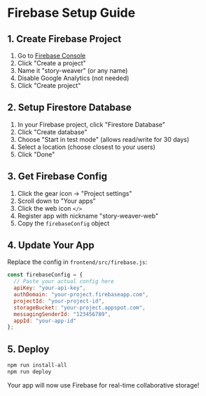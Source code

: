 # Firebase Setup Guide

## 1. Create Firebase Project

1. Go to [Firebase Console](https://console.firebase.google.com/)
2. Click "Create a project"
3. Name it "story-weaver" (or any name)
4. Disable Google Analytics (not needed)
5. Click "Create project"

## 2. Setup Firestore Database

1. In your Firebase project, click "Firestore Database"
2. Click "Create database"
3. Choose "Start in test mode" (allows read/write for 30 days)
4. Select a location (choose closest to your users)
5. Click "Done"

## 3. Get Firebase Config

1. Click the gear icon → "Project settings"
2. Scroll down to "Your apps"
3. Click the web icon `</>`
4. Register app with nickname "story-weaver-web"
5. Copy the `firebaseConfig` object

## 4. Update Your App

Replace the config in `frontend/src/firebase.js`:

```javascript
const firebaseConfig = {
  // Paste your actual config here
  apiKey: "your-api-key",
  authDomain: "your-project.firebaseapp.com",
  projectId: "your-project-id",
  storageBucket: "your-project.appspot.com",
  messagingSenderId: "123456789",
  appId: "your-app-id"
};
```

## 5. Deploy

```bash
npm run install-all
npm run deploy
```

Your app will now use Firebase for real-time collaborative storage!